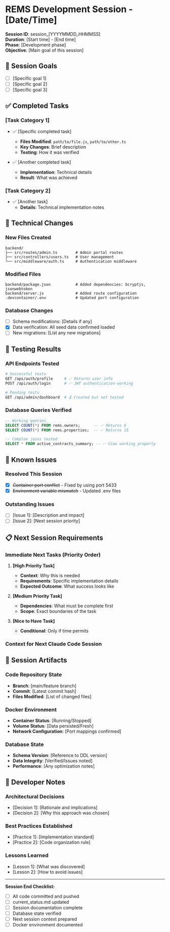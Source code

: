# REMS Development Session - [Date/Time]

**Session ID**: session_[YYYYMMDD_HHMMSS]  
**Duration**: [Start time] - [End time]  
**Phase**: [Development phase]  
**Objective**: [Main goal of this session]

## 🎯 Session Goals

- [ ] [Specific goal 1]
- [ ] [Specific goal 2]
- [ ] [Specific goal 3]

## ✅ Completed Tasks

### **[Task Category 1]**

- ✅ [Specific completed task]
    
    - **Files Modified**: `path/to/file.js`, `path/to/other.ts`
    - **Key Changes**: Brief description
    - **Testing**: How it was verified
- ✅ [Another completed task]
    
    - **Implementation**: Technical details
    - **Result**: What was achieved

### **[Task Category 2]**

- ✅ [Another task]
    - **Details**: Technical implementation notes

## 🔧 Technical Changes

### **New Files Created**

```
backend/
├── src/routes/admin.ts        # Admin portal routes
├── src/controllers/users.ts   # User management 
└── src/middleware/auth.ts     # Authentication middleware
```

### **Modified Files**

```
backend/package.json           # Added dependencies: bcryptjs, jsonwebtoken
backend/server.js              # Added route configuration
.devcontainer/.env             # Updated port configuration
```

### **Database Changes**

- [ ] Schema modifications: [Details if any]
- [x] Data verification: All seed data confirmed loaded
- [ ] New migrations: [List any new migrations]

## 🧪 Testing Results

### **API Endpoints Tested**

```bash
# Successful tests
GET /api/auth/profile     # ✅ Returns user info
POST /api/auth/login      # ✅ JWT authentication working

# Pending tests  
GET /api/admin/dashboard  # ⏳ Created but not tested
```

### **Database Queries Verified**

```sql
-- Working queries
SELECT COUNT(*) FROM rems.owners;      -- ✅ Returns 6
SELECT COUNT(*) FROM rems.properties;  -- ✅ Returns 15

-- Complex joins tested
SELECT * FROM active_contracts_summary; -- ✅ View working properly
```

## 🚨 Known Issues

### **Resolved This Session**

- [x] ~~Container port conflict~~ - Fixed by using port 5433
- [x] ~~Environment variable mismatch~~ - Updated .env files

### **Outstanding Issues**

- [ ] [Issue 1]: [Description and impact]
- [ ] [Issue 2]: [Next session priority]

## 📋 Next Session Requirements

### **Immediate Next Tasks** (Priority Order)

1. **[High Priority Task]**
    
    - **Context**: Why this is needed
    - **Requirements**: Specific implementation details
    - **Expected Outcome**: What success looks like
2. **[Medium Priority Task]**
    
    - **Dependencies**: What must be complete first
    - **Scope**: Exact boundaries of the task
3. **[Nice to Have Task]**
    
    - **Conditional**: Only if time permits

### **Context for Next Claude Code Session**


## 💾 Session Artifacts

### **Code Repository State**

- **Branch**: [main/feature branch]
- **Commit**: [Latest commit hash]
- **Files Modified**: [List of changed files]

### **Docker Environment**

- **Container Status**: [Running/Stopped]
- **Volume Status**: [Data persisted/Fresh]
- **Network Configuration**: [Port mappings confirmed]

### **Database State**

- **Schema Version**: [Reference to DDL version]
- **Data Integrity**: [Verified/Issues noted]
- **Performance**: [Any optimization notes]

## 📝 Developer Notes

### **Architectural Decisions**

- [Decision 1]: [Rationale and implications]
- [Decision 2]: [Why this approach was chosen]

### **Best Practices Established**

- [Practice 1]: [Implementation standard]
- [Practice 2]: [Code organization rule]

### **Lessons Learned**

- [Lesson 1]: [What was discovered]
- [Lesson 2]: [How to avoid issues]

---

**Session End Checklist:**

- [ ] All code committed and pushed
- [ ] current_status.md updated
- [ ] Session documentation complete
- [ ] Database state verified
- [ ] Next session context prepared
- [ ] Docker environment documented